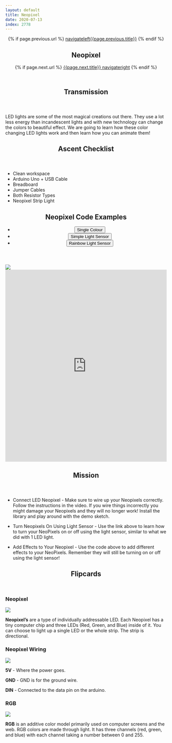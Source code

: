 ```yaml
---
layout: default
title: Neopixel
date: 2020-07-13
index: 2778
---
```


<article id="Class">
        <header>
                {% if page.previous.url %}
                        <a class="prev" href="{{page.previous.url}}"><span class="icon">navigateleft</span>{{page.previous.title}}</a>
                {% endif %}
                <h1>Neopixel</h1>
                {% if page.next.url %}
                        <a class="next" href="{{page.next.url}}">{{page.next.title}} <span class="icon">navigateright</span></a>
                {% endif %}
        </header>
        <section class="class-transmission">
                <header>
                        <h2>Transmission</h2>
                </header>
                <p>LED lights are some of the most magical creations out there. They use a lot less energy than incandescent lights and with new technology can change the colors to beautiful effect. We are going to learn how these color changing LED lights work and then learn how you can animate them!</p>
        </section>
        <section class="class-ascent_checklist">
                <header>
                        <h2>Ascent Checklist</h2>
                </header>
                <ul>
                        <li data-icon="✨">Clean workspace</li>
                        <li data-icon="🔆">Arduino Uno + USB Cable</li>
                        <li data-icon="🍞">Breadboard</li>
                        <li data-icon="⛓">Jumper Cables</li>
                        <li data-icon="〰️">Both Resistor Types</li>
                        <li data-icon="🎞">Neopixel Strip Light</li>
                </ul>
        </section>
        <section class="video">
        </section>
        <section class="class-code">
                <header>
                        <h2>Neopixel Code Examples</h2>
                        <ul class="nav-tabs">
                                <li>
                                        <button onclick="openReviewTab('Class-Code-Neopixel_Single_Colour')" class="nav-tab active">Single Colour</button>
                                </li>
                                <li>
                                        <button onclick="openReviewTab('Class-Code-Neopixel_Simple_Light_Sensor')" class="nav-tab">Simple Light Sensor</button>
                                </li>
                                <li>
                                        <button onclick="openReviewTab('Class-Code-Neopixel_Rainbow_Light_Sensor')" class="nav-tab">Rainbow Light Sensor</button>
                                </li>
                        </ul>
                </header>
                <div id="Class-Code-Neopixel_Single_Colour" class="tab-content">
                        <div class="tab-content-item-image image-container">
                                <img src="/img/lesson-Neopixel_single_colour-layout.png">
                        </div>
                        <div class="tab-content-item-code">
                                <iframe height="600px" width="100%" frameborder="0" src="https://create.arduino.cc/editor/kirbbot/cc660066-7ea4-4e17-ae44-b0b98a57757f/preview?embed"></iframe>
                        </div>
                </div>
                <div id="Class-Code-Neopixel_Simple_Light_Sensor" class="tab-content" style="display:none;">
                        <div class="tab-content-item-image image-container">
                                <img src="/img/lesson-Neopixel_simple_light_sensor-layout.png">
                        </div>
                        <div class="tab-content-item-code">
                                <iframe height="600px" width="100%" frameborder="0" src="https://create.arduino.cc/editor/kirbbot/10c7db2f-9aec-4b7f-b3d9-f1a787ee1151/preview?embed"></iframe>
                        </div>
                </div>
                <div id="Class-Code-Neopixel_Rainbow_Light_Sensor" class="tab-content" style="display:none;">
                        <div class="tab-content-item-image image-container">
                                <img src="/img/lesson-Neopixel_simple_light_sensor-layout.png">
                        </div>
                        <div class="tab-content-item-code">
                                <iframe height="600px" width="100%" frameborder="0" src="https://create.arduino.cc/editor/kirbbot/17191aa8-43f8-4187-94dc-cdaf36e68faf/preview?embed"></iframe>
                        </div>
                </div>
        </section><!-- class-code -->
        <section class="class-mission">
                <header>
                        <h2>Mission</h2>
                </header>
                <ul>
                        <li data-icon="🔆🎞">
                                <p><strongL>Connect LED Neopixel</strongL> - Make sure to wire up your Neopixels correctly. Follow the instructions in the video. If you wire things incorrectly you might damage your Neopixels and they will no longer work! Install the library and play around with the demo sketch.</p>
                        </li>
                        <li data-icon="🔆🎞☀️">
                                <p><strongL>Turn Neopixels On Using Light Sensor</strongL> - Use the link above to learn how to turn your NeoPixels on or off using the light sensor, similar to what we did with 1 LED light.</p>
                        </li>
                        <li data-icon="🔆🌈☀️">
                                <p><strongL>Add Effects to Your Neopixel</strongL> - Use the code above to add different effects to your NeoPixels. Remember they will still be turning on or off using the light sensor!</p>
                        </li>
                </ul>
        </section>
        <section class="class-keywords">
                <header>
                        <h2>Flipcards</h2>
                </header>
                <div class="card">
                        <div class="card-front">
                                <h3>Neopixel</h3>
                                <div class="image-container">
                                        <img src="/img/keywords/neopixel.jpg">
                                </div>
                        </div>
                        <div class="card-back">
                                <p><strong>Neopixel’s</strong> are a type of individually addressable LED. Each Neopixel has a tiny computer chip and three LEDs (Red, Green, and Blue) inside of it. You can choose to light up a single LED or the whole strip. The strip is directional.</p>
                        </div>
                </div><!-- card -->
                <div class="card">
                        <div class="card-front">
                                <h3>Neopixel Wiring</h3>
                                <div class="image-container">
                                        <img src="/img/keywords/neopixel_wiring.jpg">
                                </div>
                        </div>
                        <div class="card-back">
                                <p><strong>5V</strong> - Where the power goes.</p>
                                <p><strong>GND</strong> - GND is for the ground wire.</p>
                                <p><strong>DIN</strong> - Connected to the data pin on the arduino.</p>
                        </div>
                </div><!-- card -->
                 <div class="card">
                        <div class="card-front">
                                <h3>RGB</h3>
                                <div class="image-container">
                                        <img src="/img/keywords/rgb.jpg">
                                </div>
                        </div>
                        <div class="card-back">
                                <p><strong>RGB</strong> is an additive color model primarily used on computer screens and the web. RGB colors are made through light. It has three channels (red, green, and blue) with each channel taking a number between 0 and 255.</p>
                        </div>
                </div><!-- card -->
        </section><!-- end class-keywords --> 
</article>